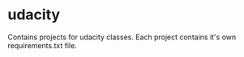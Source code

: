 # udacity
Contains projects for udacity classes. Each project contains it's own requirements.txt file.

